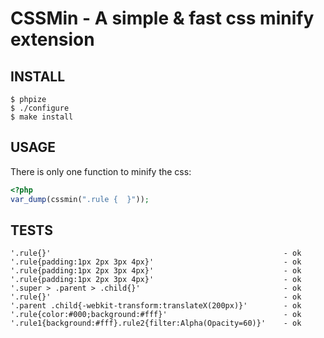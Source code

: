 CSSMin - A simple & fast css minify extension 
=============================================

INSTALL
---------

```
$ phpize
$ ./configure
$ make install
```

USAGE
-------

There is only one function to minify the css:

```php
<?php
var_dump(cssmin(".rule {  }"));
```

TESTS
------
```
'.rule{}'                                                    - ok
'.rule{padding:1px 2px 3px 4px}'                             - ok
'.rule{padding:1px 2px 3px 4px}'                             - ok
'.rule{padding:1px 2px 3px 4px}'                             - ok
'.super > .parent > .child{}'                                - ok
'.rule{}'                                                    - ok
'.parent .child{-webkit-transform:translateX(200px)}'        - ok
'.rule{color:#000;background:#fff}'                          - ok
'.rule1{background:#fff}.rule2{filter:Alpha(Opacity=60)}'    - ok
```

